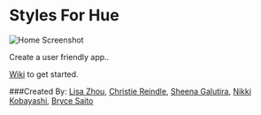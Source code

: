 Styles For Hue
================

![Home Screenshot](https://github.com/devleague/styles-for-hue/blob/master/public/images/Home.png)

Create a user friendly app..

[Wiki](https://github.com/devleague/styles-for-hue/wiki) to get started.

###Created By:
[Lisa Zhou](https://github.com/herrolisa), [Christie Reindle](https://github.com/creindle), [Sheena Galutira](https://github.com/sogalutira), [Nikki Kobayashi](https://github.com/ynikki), [Bryce Saito](https://github.com/tokumori)